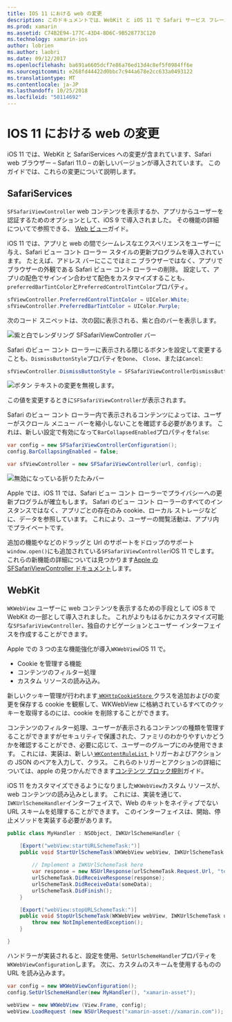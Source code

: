 ```yaml
---
title: IOS 11 における web の変更
description: このドキュメントでは、WebKit と iOS 11 で Safari サービス フレームワークに加えられた変更について説明します。 これには SFSafariViewController で更新プログラムと WKWebView の新機能をスタイル設定を操作する方法について説明します。
ms.prod: xamarin
ms.assetid: C74B2E94-177C-43D4-8D6C-9B528773C120
ms.technology: xamarin-ios
author: lobrien
ms.author: laobri
ms.date: 09/12/2017
ms.openlocfilehash: ba691a6605dcf7e86a76ed13d4c8ef5f0984ff6e
ms.sourcegitcommit: e268fd44422d0bbc7c944a678e2cc633a0493122
ms.translationtype: MT
ms.contentlocale: ja-JP
ms.lasthandoff: 10/25/2018
ms.locfileid: "50114692"
---
```

# <a name="web-changes-in-ios-11"></a>IOS 11 における web の変更

iOS 11 では、WebKit と SafariServices への変更が含まれています、Safari web ブラウザー – Safari 11.0 – の新しいバージョンが導入されています。 このガイドでは、これらの変更について説明します。

## <a name="safariservices"></a>SafariServices

`SFSafariViewController` web コンテンツを表示するか、アプリからユーザーを認証するためのオプションとして、iOS 9 で導入されました。 その機能の詳細についてで参照できる、 [Web ビュー](~/ios/user-interface/controls/uiwebview.md#safariviewcontroller)ガイド。

iOS 11 では、アプリと web の間でシームレスなエクスペリエンスをユーザーに与え、Safari ビュー コント ローラー スタイルの更新プログラムを導入されています。 たとえば、アドレス バーにここではミニ ブラウザーではなく、アプリでブラウザーの外観である Safari ビュー コント ローラーの削除。 設定して、アプリの配色でサインイン合わせて配色をカスタマイズすることも、`preferredBarTintColor`と`PreferredControlTintColor`プロパティ。

```csharp
sfViewController.PreferredControlTintColor = UIColor.White;
sfViewController.PreferredBarTintColor = UIColor.Purple;
```

次のコード スニペットは、次の図に表示される、紫と白のバーを表示します。

![紫と白でレンダリング SFSafariViewController バー](web-images/image1.png)

Safari のビュー コント ローラーに表示される閉じるボタンを設定して変更することも、`DismissButtonStyle`プロパティを`Done`、 `Close`、または`Cancel`:

```csharp
sfViewController.DismissButtonStyle = SFSafariViewControllerDismissButtonStyle.Close;
```

![ボタン テキストの変更を無視します。](web-images/image2.png)

この値を変更するときに`SFSafariViewController`が表示されます。


Safari のビュー コント ローラー内で表示されるコンテンツによっては、ユーザーがスクロール メニュー バーを縮小しないことを確認する必要があります。 これは、新しい設定で有効になって`BarCollapsedEnabled`プロパティを`false`:

```csharp
var config = new SFSafariViewControllerConfiguration();
config.BarCollapsingEnabled = false;

var sfViewController = new SFSafariViewController(url, config);
```

![無効になっている折りたたみバー](web-images/image3.png)

Apple では、iOS 11 では、Safari ビュー コント ローラーでプライバシーへの更新プログラムが確立もします。 Safari のビュー コント ローラーのすべてのインスタンスではなく、アプリごとの存在のみ cookie、ローカル ストレージなどに、データを参照しています。 これにより、ユーザーの閲覧活動は、アプリ内でプライベートです。

追加の機能やなどのドラッグと Url のサポートをドロップのサポート`window.open()`にも追加されている`SFSafariViewController`iOS 11 でします。 これらの新機能の詳細については見つかります[Apple の SFSafariViewController ドキュメント](https://developer.apple.com/documentation/safariservices/sfsafariviewcontroller?changes=latest_minor)します。


## <a name="webkit"></a>WebKit

`WKWebView` ユーザーに web コンテンツを表示するための手段として iOS 8 で WebKit の一部として導入されました。 これがよりもはるかにカスタマイズ可能な`SFSafariViewController`、独自のナビゲーションとユーザー インターフェイスを作成することができます。

Apple での 3 つの主な機能強化が導入`WKWebView`iOS 11 で。 

- Cookie を管理する機能
- コンテンツのフィルター処理
- カスタム リソースの読み込み。 

新しいクッキー管理が行われます[ `WKHttpCookieStore` ](https://developer.apple.com/documentation/webkit/wkhttpcookiestore)クラスを追加およびの変更を保存する cookie を観察して、WKWebView に格納されているすべてのクッキーを取得するのには、cookie を削除することができます。

コンテンツのフィルター処理、ユーザーが表示されるコンテンツの種類を管理することができますがセキュリティで保護された、ファミリのわかりやすいかどうかを確認することができ、必要に応じて、ユーザーのグループにのみ使用できます。 これには、実装は、新しい[ `WKContentRuleList` ](https://developer.apple.com/documentation/webkit/wkcontentrulelist)トリガーおよびアクションの JSON のペアを入力して、クラス。 これらのトリガーとアクションの詳細については、apple の見つかんだできます[コンテンツ ブロック規則](https://developer.apple.com/library/content/documentation/Extensions/Conceptual/ContentBlockingRules/Introduction/Introduction.html)ガイド。

iOS 11 をカスタマイズできるようになりました`WKWebView`カスタム リソースが、web コンテンツの読み込みとします。 これには、実装を通じて、`IWKUrlSchemeHandler`インターフェイスで、Web のキットをネイティブでない URL スキームを処理することができます。 このインターフェイスは、開始、停止メソッドを実装する必要があります。

```csharp
public class MyHandler : NSObject, IWKUrlSchemeHandler {

    [Export("webView:startURLSchemeTask:")]
    public void StartUrlSchemeTask(WKWebView webView, IWKUrlSchemeTask urlSchemeTask){
        
        // Implement a IWKUrlSchemeTask here
        var response = new NSUrlResponse(urlSchemeTask.Request.Url, "text/html", ContentLength, null);
        urlSchemeTask.DidReceiveResponse(response);
        urlSchemeTask.DidReceiveData(someData);
        urlSchemeTask.DidFinish();
    }

    [Export("webView:stopURLSchemeTask:")]
    public void StopUrlSchemeTask(WKWebView webView, IWKUrlSchemeTask urlSchemeTask){
        throw new NotImplementedException();
    }

}
``` 

ハンドラーが実装されると、設定を使用、`SetUrlSchemeHandler`プロパティを`WKWebViewConfiguration`します。 次に、カスタムのスキームを使用するものの URL を読み込みます。

```csharp
var config = new WKWebViewConfiguration();
config.SetUrlSchemeHandler(new MyHandler(), "xamarin-asset");

webView = new WKWebView (View.Frame, config);
webView.LoadRequest (new NSUrlRequest("xamarin-asset://xamarin.com"));
```

